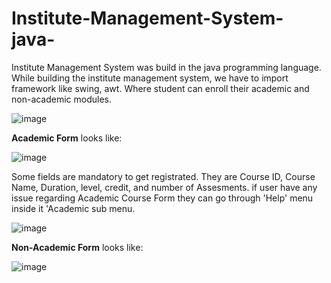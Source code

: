 # Institute-Management-System-java-
Institute Management System was build in the java programming language. While building the institute management system, we have to import framework like swing, awt. 
Where student can enroll their academic and non-academic modules. 

![image](https://user-images.githubusercontent.com/83704793/155672873-aa644a00-72de-4af9-bc8e-beadf811295f.png)

**Academic Form** looks like:

![image](https://user-images.githubusercontent.com/83704793/155673522-3e57c303-16d8-4a75-a7cd-482ac3191db7.png)

Some fields are mandatory to get registrated. They are  Course ID, Course Name, Duration, level, credit, and number of Assesments. 
if user have any issue regarding Academic Course Form they can go through 'Help' menu inside it 'Academic sub menu.

![image](https://user-images.githubusercontent.com/83704793/157168848-54567d71-10e1-41d3-bf11-57e4a9a12e97.png)

**Non-Academic Form** looks like:

![image](https://user-images.githubusercontent.com/83704793/155673578-ebd3ea2c-7c49-4a5a-a951-d71aac1310bb.png)


